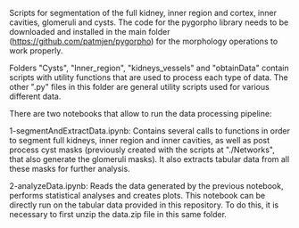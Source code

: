 
Scripts for segmentation of the full kidney, inner region and cortex, inner cavities, glomeruli and cysts.
The code for the pygorpho library needs to be downloaded and installed in the main folder (https://github.com/patmjen/pygorpho) for the morphology operations to work properly.

Folders "Cysts", "Inner_region", "kidneys_vessels" and "obtainData" contain scripts with utility functions that are used to process each type of data. The other ".py" files in this folder are general utility scripts used for various different data.

There are two notebooks that allow to run the data processing pipeline:

1-segmentAndExtractData.ipynb: Contains several calls to functions in order to segment full kidneys, inner region and inner cavities, as well as post process cyst masks (previously created with the scripts at "./Networks", that also generate the glomeruli masks). It also extracts tabular data from all these masks for further analysis.

2-analyzeData.ipynb: Reads the data generated by the previous notebook, performs statistical analyses and creates plots. This notebook can be directly run on the tabular data provided in this repository. To do this, it is necessary to first unzip the data.zip file in this same folder. 
